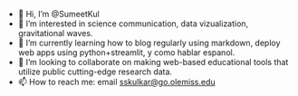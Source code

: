 - 👋 Hi, I’m @SumeetKul
- 👀 I’m interested in science communication, data vizualization, gravitational waves.
- 🌱 I’m currently learning how to blog regularly using markdown, deploy web apps using python+streamlit, y como hablar espanol.
- 💞️ I’m looking to collaborate on making web-based educational tools that utilize public cutting-edge research data.
- 📫 How to reach me: email sskulkar@go.olemiss.edu

<!---
SumeetKul/SumeetKul is a ✨ special ✨ repository because its `README.md` (this file) appears on your GitHub profile.
You can click the Preview link to take a look at your changes.
--->
